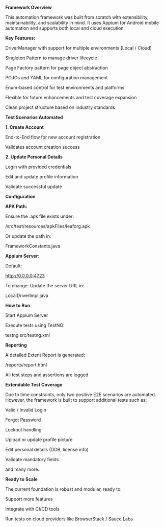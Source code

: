 **Framework Overview**

This automation framework was built from scratch with extensibility, maintainability, and scalability in mind. It uses Appium for Android mobile automation and supports both local and cloud execution.

**Key Features:**

DriverManager with support for multiple environments (Local / Cloud)

Singleton Pattern to manage driver lifecycle

Page Factory pattern for page object abstraction

POJOs and YAML for configuration management

Enum-based control for test environments and platforms

Flexible for future enhancements and test coverage expansion

Clean project structure based on industry standards

**Test Scenarios Automated**

**1. Create Account**

End-to-End flow for new account registration

Validates account creation success

**2. Update Personal Details**

Login with provided credentials

Edit and update profile information

Validate successful update

**Configuration**

**APK Path:**

Ensure the .apk file exists under:

/src/test/resources/apkFiles/leaforg.apk

Or update the path in:

FrameworkConstants.java

**Appium Server:**

Default:

http://0.0.0.0:4723

To change: Update the server URL in:

LocalDriverImpl.java

**How to Run**

Start Appium Server

Execute tests using TestNG:

testng src/testng.xml

**Reporting**

A detailed Extent Report is generated:

/reports/report.html

All test steps and assertions are logged

**Extendable Test Coverage**

Due to time constraints, only two positive E2E scenarios are automated. However, the framework is built to support additional tests such as:

Valid / Invalid Login

Forgot Password

Lockout handling

Upload or update profile picture

Edit personal details (DOB, license info)

Validate mandatory fields

and many more..


**Ready to Scale**

The current foundation is robust and modular, ready to:

Support more features

Integrate with CI/CD tools

Run tests on cloud providers like BrowserStack / Sauce Labs

